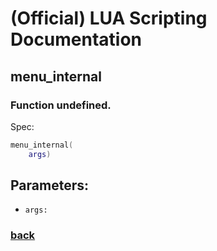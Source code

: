 
# (Official) LUA Scripting Documentation

## menu_internal

### Function undefined.

Spec:
```lua
menu_internal(
	args)
```
## Parameters:
- `args:` 

### [back](../other)
